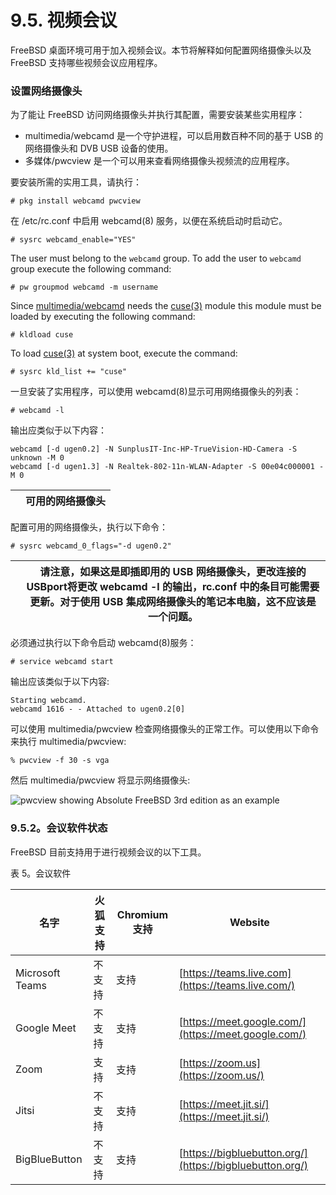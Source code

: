 # 9.5. 视频会议


FreeBSD 桌面环境可用于加入视频会议。本节将解释如何配置网络摄像头以及 FreeBSD 支持哪些视频会议应用程序。

### 设置网络摄像头

为了能让 FreeBSD 访问网络摄像头并执行其配置，需要安装某些实用程序：

* multimedia/webcamd 是一个守护进程，可以启用数百种不同的基于 USB 的网络摄像头和 DVB USB 设备的使用。
* 多媒体/pwcview 是一个可以用来查看网络摄像头视频流的应用程序。

要安装所需的实用工具，请执行：

```
# pkg install webcamd pwcview
```

在 /etc/rc.conf 中启用 webcamd(8) 服务，以便在系统启动时启动它。

```
# sysrc webcamd_enable="YES"
```

The user must belong to the `webcamd` group. To add the user to `webcamd` group execute the following command:

```
# pw groupmod webcamd -m username
```

Since [multimedia/webcamd](https://cgit.freebsd.org/ports/tree/multimedia/webcamd/) needs the [cuse(3)](https://man.freebsd.org/cgi/man.cgi?query=cuse&sektion=3&format=html) module this module must be loaded by executing the following command:

```
# kldload cuse
```

To load [cuse(3)](https://man.freebsd.org/cgi/man.cgi?query=cuse&sektion=3&format=html) at system boot, execute the command:

```
# sysrc kld_list += "cuse"
```

一旦安装了实用程序，可以使用 webcamd(8)显示可用网络摄像头的列表：

```
# webcamd -l
```

输出应类似于以下内容：

```
webcamd [-d ugen0.2] -N SunplusIT-Inc-HP-TrueVision-HD-Camera -S unknown -M 0 
webcamd [-d ugen1.3] -N Realtek-802-11n-WLAN-Adapter -S 00e04c000001 -M 0
```

|  | 可用的网络摄像头 |
| -- | ------------------ |

配置可用的网络摄像头，执行以下命令：

```
# sysrc webcamd_0_flags="-d ugen0.2" 
```

|  | 请注意，如果这是即插即用的 USB 网络摄像头，更改连接的 USBport将更改 webcamd -l 的输出，rc.conf 中的条目可能需要更新。对于使用 USB 集成网络摄像头的笔记本电脑，这不应该是一个问题。|
| -- | ------------------------------------------------------------------------------------------------------------------------------------------------------------------------------------ |

必须通过执行以下命令启动 webcamd(8)服务：

```
# service webcamd start
```

输出应该类似于以下内容:

```
Starting webcamd.
webcamd 1616 - - Attached to ugen0.2[0]
```

可以使用 multimedia/pwcview 检查网络摄像头的正常工作。可以使用以下命令来执行 multimedia/pwcview:

```
% pwcview -f 30 -s vga
```

然后 multimedia/pwcview 将显示网络摄像头:

![pwcview showing Absolute FreeBSD 3rd edition as an example](https://docs.freebsd.org/images/books/handbook/multimedia/pwcview.png)

### 9.5.2。会议软件状态

FreeBSD 目前支持用于进行视频会议的以下工具。

表 5。会议软件

| 名字            | 火狐支持     | Chromium 支持 | Website |
| ----------------- | --------------- | -------- | --------- |
|Microsoft Teams|不支持|支持|[https://teams.live.com](https://teams.live.com/)|
|Google Meet|不支持|支持|[https://meet.google.com/](https://meet.google.com/)|
|Zoom|支持|支持|[https://zoom.us](https://zoom.us/)|
|Jitsi|不支持|支持|[https://meet.jit.si/](https://meet.jit.si/)|
|BigBlueButton|不支持|支持|[https://bigbluebutton.org/](https://bigbluebutton.org/)|
